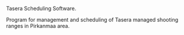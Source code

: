 Tasera Scheduling Software.

Program for management and scheduling of Tasera managed shooting ranges in Pirkanmaa area.